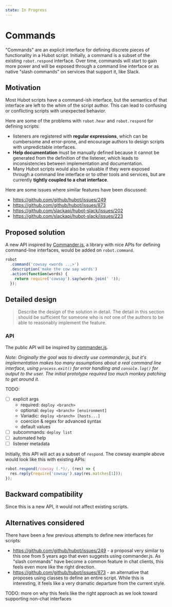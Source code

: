 ```yaml
---
state: In Progress
---
```


# Commands

"Commands" are an explicit interface for defining discrete pieces of functionality in a Hubot script. Initially, a command is a subset of the existing `robot.respond` interface. Over time, commands will start to gain more power and will be exposed through a command line interface or as native "slash commands" on services that support it, like Slack.

## Motivation

Most Hubot scripts have a command-ish interface, but the semantics of that interface are left to the whim of the script author. This can lead to confusing or conflicting scripts with unexpected behavior.

Here are some of the problems with `robot.hear` and `robot.respond` for defining scripts:

- listeners are registered with **regular expressions**, which can be cumbersome and error-prone, and encourage authors to design scripts with unpredictable interfaces.  
- **Help documentation** must be manually defined because it cannot be generated from the definition of the listener, which leads to inconsistencies between implementation and documentation.
- Many Hubot scripts would also be valuable if they were exposed through a command line interface or to other tools and services, but are currently **tightly coupled to a chat interface**.

Here are some issues where similar features have been discussed:

- https://github.com/github/hubot/issues/249
- https://github.com/github/hubot/issues/873
- https://github.com/slackapi/hubot-slack/issues/202
- https://github.com/slackapi/hubot-slack/issues/223

## Proposed solution

A new API inspired by [Commander.js](https://github.com/tj/commander.js), a library with nice APIs for defining command-line interfaces, would be added on `robot.command`.

```js
robot
  .command('cowsay <words ...>')
  .description('make the cow say words')
  .action(function(words) {
    return require('cowsay').say(words.join(' '));
  });
```

## Detailed design

> Describe the design of the solution in detail. The detail in this section should be sufficient for someone who is *not* one of the authors to be able to reasonably implement the feature.

### API

The public API will be inspired by [commander.js](https://github.com/tj/commander.js).

_Note: Originally the goal was to directly use commander.js, but it's implementation makes too many assumptions about a real command line interface, using `process.exit()` for error handling and `console.log()` for output to the user. The initial prototype required too much monkey patching to get around it._

TODO:

- [ ] explicit args
  - required: `deploy <branch>`
  - optional: `deploy <branch> [environment]`
  - Variadic: `deploy <branch> [hosts...]`
  - coercion & regex for advanced syntax
  - default values
- [ ] subcommands: `deploy list`
- [ ] automated help
- [ ] listener metadata

Initially, this API will act as a subset of `respond`. The cowsay example above would look like this with existing APIs:

```js
robot.respond(/cowsay (.*)/, (res) => {
  res.reply(require('cowsay').say(res.matches[1]));
});
```


## Backward compatibility

Since this is a new API, it would not affect existing scripts.

## Alternatives considered

There have been a few previous attempts to define new interfaces for scripts:

- https://github.com/github/hubot/issues/249 - a proposal very similar to this one from 5 years ago that even suggests using commander.js. As "slash commands" have become a common feature in chat clients, this feels even more like the right direction.
- https://github.com/github/hubot/issues/873 - an alternative that proposes using classes to define an entire script. While this is interesting, it feels like a very dramatic departure from the current style.

TODO: more on why this feels like the right approach as we look toward supporting non-chat interfaces
